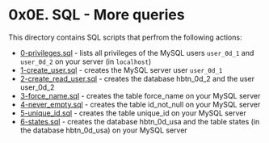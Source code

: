 # 0x0E. SQL - More queries
This directory contains  SQL scripts that perfrom the following actions:
- [0-privileges.sql](0-privileges.sql) - lists all privileges of the MySQL users `user_0d_1` and `user_0d_2` on your server (in `localhost`)
- [1-create_user.sql](1-create_user.sql) - creates the MySQL server user `user_0d_1`
- [2-create_read_user.sql](2-create_read_user.sql) - creates the database hbtn_0d_2 and the user user_0d_2
- [3-force_name.sql](3-force_name.sql) - creates the table force_name on your MySQL server
- [4-never_empty.sql](4-never_empty.sql) - creates the table id_not_null on your MySQL server
- [5-unique_id.sql](5-unique_id.sql) - creates the table unique_id on your MySQL server
- [6-states.sql](6-states.sql) - creates the database hbtn_0d_usa and the table states (in the database hbtn_0d_usa) on your MySQL server